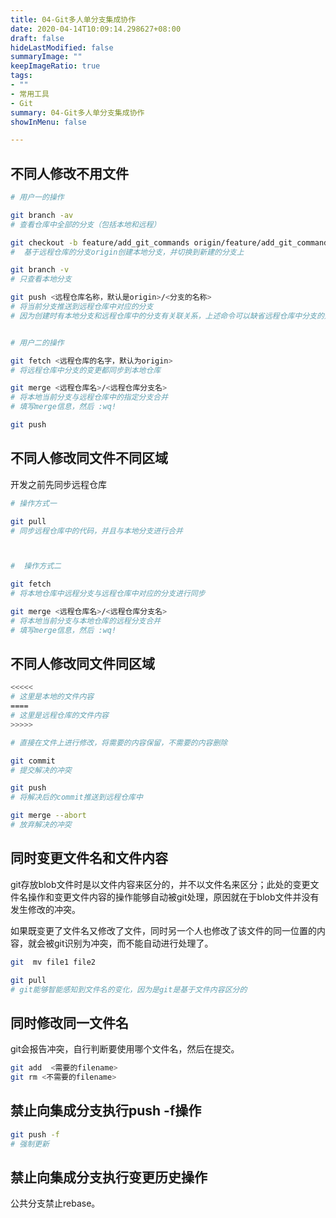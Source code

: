 ```yaml
---
title: 04-Git多人单分支集成协作
date: 2020-04-14T10:09:14.298627+08:00
draft: false
hideLastModified: false
summaryImage: ""
keepImageRatio: true
tags:
- ""
- 常用工具
- Git
summary: 04-Git多人单分支集成协作
showInMenu: false

---
```


## 不同人修改不用文件

```bash
# 用户一的操作

git branch -av
# 查看仓库中全部的分支（包括本地和远程）

git checkout -b feature/add_git_commands origin/feature/add_git_commands
#  基于远程仓库的分支origin创建本地分支，并切换到新建的分支上

git branch -v
# 只查看本地分支

git push <远程仓库名称，默认是origin>/<分支的名称>
# 将当前分支推送到远程仓库中对应的分支
# 因为创建时有本地分支和远程仓库中的分支有关联关系，上述命令可以缺省远程仓库中分支的选择


# 用户二的操作

git fetch <远程仓库的名字，默认为origin>
# 将远程仓库中分支的变更都同步到本地仓库

git merge <远程仓库名>/<远程仓库分支名>
# 将本地当前分支与远程仓库中的指定分支合并
# 填写merge信息，然后 :wq!

git push
```

## 不同人修改同文件不同区域

开发之前先同步远程仓库

```bash
# 操作方式一

git pull
# 同步远程仓库中的代码，并且与本地分支进行合并



#  操作方式二

git fetch
# 将本地仓库中远程分支与远程仓库中对应的分支进行同步

git merge <远程仓库名>/<远程仓库分支名>
# 将本地当前分支与本地仓库的远程分支合并
# 填写merge信息，然后 :wq!
```

## 不同人修改同文件同区域

```bash
<<<<<
# 这里是本地的文件内容
====
# 这里是远程仓库的文件内容
>>>>>

# 直接在文件上进行修改，将需要的内容保留，不需要的内容删除

git commit
# 提交解决的冲突

git push
# 将解决后的commit推送到远程仓库中

git merge --abort
# 放弃解决的冲突
```

## 同时变更文件名和文件内容

git存放blob文件时是以文件内容来区分的，并不以文件名来区分；此处的变更文件名操作和变更文件内容的操作能够自动被git处理，原因就在于blob文件并没有发生修改的冲突。

如果既变更了文件名又修改了文件，同时另一个人也修改了该文件的同一位置的内容，就会被git识别为冲突，而不能自动进行处理了。

```bash
git  mv file1 file2

git pull
# git能够智能感知到文件名的变化，因为是git是基于文件内容区分的
```

## 同时修改同一文件名

git会报告冲突，自行判断要使用哪个文件名，然后在提交。

```bash
git add  <需要的filename>
git rm <不需要的filename>
```

## 禁止向集成分支执行push -f操作

```bash
git push -f
# 强制更新
```

## 禁止向集成分支执行变更历史操作

公共分支禁止rebase。
